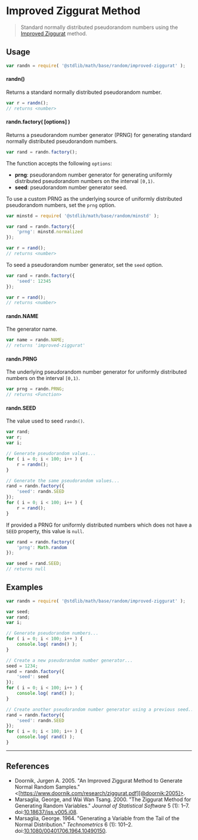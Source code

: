 # Improved Ziggurat Method

> Standard normally distributed pseudorandom numbers using the [Improved Ziggurat][improved-ziggurat] method.


<!-- <usage> -->

## Usage

``` javascript
var randn = require( '@stdlib/math/base/random/improved-ziggurat' );
```

#### randn()

Returns a standard normally distributed pseudorandom number.

``` javascript
var r = randn();
// returns <number>
```

#### randn.factory( \[options\] )

Returns a pseudorandom number generator (PRNG) for generating standard normally distributed pseudorandom numbers.

``` javascript
var rand = randn.factory();
```

The function accepts the following `options`:

* __prng__: pseudorandom number generator for generating uniformly distributed pseudorandom numbers on the interval `[0,1)`.
* __seed__: pseudorandom number generator seed.

To use a custom PRNG as the underlying source of uniformly distributed pseudorandom numbers, set the `prng` option.

``` javascript
var minstd = require( '@stdlib/math/base/random/minstd' );

var rand = randn.factory({
    'prng': minstd.normalized
});

var r = rand();
// returns <number>
```

To seed a pseudorandom number generator, set the `seed` option.

``` javascript
var rand = randn.factory({
    'seed': 12345
});

var r = rand();
// returns <number>
```

#### randn.NAME

The generator name.

``` javascript
var name = randn.NAME;
// returns 'improved-ziggurat'
```

#### randn.PRNG

The underlying pseudorandom number generator for uniformly distributed numbers on the interval `[0,1)`.

``` javascript
var prng = randn.PRNG;
// returns <Function>
```

#### randn.SEED

The value used to seed `randn()`.

``` javascript
var rand;
var r;
var i;

// Generate pseudorandom values...
for ( i = 0; i < 100; i++ ) {
    r = randn();
}

// Generate the same pseudorandom values...
rand = randn.factory({
    'seed': randn.SEED
});
for ( i = 0; i < 100; i++ ) {
    r = rand();
}
```

If provided a PRNG for uniformly distributed numbers which does not have a `SEED` property, this value is `null`.

``` javascript
var rand = randn.factory({
    'prng': Math.random
});

var seed = rand.SEED;
// returns null
```

<!-- </usage> -->


<!-- <examples> -->

## Examples

``` javascript
var randn = require( '@stdlib/math/base/random/improved-ziggurat' );

var seed;
var rand;
var i;

// Generate pseudorandom numbers...
for ( i = 0; i < 100; i++ ) {
    console.log( randn() );
}

// Create a new pseudorandom number generator...
seed = 1234;
rand = randn.factory({
    'seed': seed
});
for ( i = 0; i < 100; i++ ) {
    console.log( rand() );
}

// Create another pseudorandom number generator using a previous seed...
rand = randn.factory({
    'seed': randn.SEED
});
for ( i = 0; i < 100; i++ ) {
    console.log( rand() );
}
```

<!-- </examples> -->


---

<!-- <references> -->

## References

* Doornik, Jurgen A. 2005. "An Improved Ziggurat Method to Generate Normal Random Samples." <[https://www.doornik.com/research/ziggurat.pdf][@doornik:2005]>.
* Marsaglia, George, and Wai Wan Tsang. 2000. "The Ziggurat Method for Generating Random Variables." *Journal of Statistical Software* 5 (1): 1–7. doi:[10.18637/jss.v005.i08][@marsaglia:2000b].
* Marsaglia, George. 1964. "Generating a Variable from the Tail of the Normal Distribution." *Technometrics* 6 (1): 101–2. doi:[10.1080/00401706.1964.10490150][@marsaglia:1964b].


<!-- </references> -->


<!-- <links> -->

[improved-ziggurat]: https://en.wikipedia.org/wiki/Box%E2%80%93Muller_transform

[@doornik:2005]: https://www.doornik.com/research/ziggurat.pdf
[@marsaglia:2000b]: http://dx.doi.org/10.18637/jss.v005.i08
[@marsaglia:1964b]: http://dx.doi.org/10.1080/00401706.1964.10490150

<!-- </links> -->
